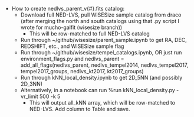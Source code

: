 * How to create nedlvs_parent_v{#}.fits catalog:
    * Download full NED-LVS, pull WISESize sample catalog from draco (after merging the north and south catalogs using that .py script I wrote for mucho-galfit (wisesize branch))
        * This will be row-matched to full NED-LVS catalog
    * Run through ~/github/wisesize/parent_sample.ipynb to get RA, DEC, REDSHIFT, etc., and WISESize sample flag
    * Run through ~/github/wisesize/tempel_catalogs.ipynb, OR just run environment_flags.py and nedlvs_parent = add_all_flags(nedlvs_parent, nedlvs_tempel2014, nedlvs_tempel2017, tempel2017_groups,
                             nedlvs_kt2017, kt2017_groups)
    * Run through kNN_local_density.ipynb to get 2D_5NN (and possibly 2D_3NN)
    * Alternatively, in a notebook can run %run kNN_local_density.py -vr_limit 500 -k 5
        * This will output all_kNN array, which will be row-matched to NED-LVS. Add column to Table and save.